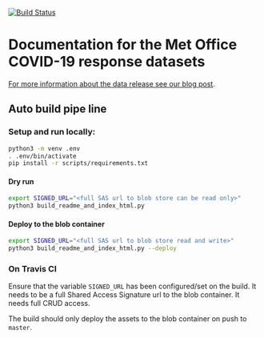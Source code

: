 
[![Build Status](https://travis-ci.com/informatics-lab/-covid19-dataset-documentation.svg?branch=master)](https://travis-ci.com/informatics-lab/covid19-dataset-documentation)

# Documentation for the Met Office COVID-19 response datasets

[For more information about the data release see our blog post](https://medium.com/informatics-lab/met-office-and-partners-offer-data-and-platform-for-covid-19-researchers-83848ac55f5f).



## Auto build pipe line

### Setup and run locally:

```bash
python3 -m venv .env
. .env/bin/activate
pip install -r scripts/requirements.txt
```

#### Dry run

```bash
export SIGNED_URL="<full SAS url to blob store can be read only>"
python3 build_readme_and_index_html.py
```



#### Deploy to the blob container

```bash
export SIGNED_URL="<full SAS url to blob store read and write>"
python3 build_readme_and_index_html.py --deploy
```

### On Travis CI

Ensure that the variable `SIGNED_URL` has been configured/set on the build. It needs to be a full Shared Access Signature url to the blob container. It needs full CRUD access.

The build should only deploy the assets to the blob container on push to `master`.